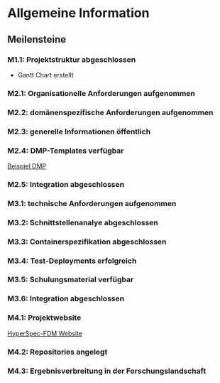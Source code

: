 # Allgemeine Information

## Meilensteine

### M1.1: Projektstruktur abgeschlossen
- Gantt Chart erstellt
### M2.1: Organisationelle Anforderungen aufgenommen
### M2.2: domänenspezifische Anforderungen aufgenommen
### M2.3: generelle Informationen öffentlich
### M2.4: DMP-Templates verfügbar
[Beispiel DMP](https://github.com/HyperSpec-FDM/DMP/tree/main)
### M2.5: Integration abgeschlossen
### M3.1: technische Anforderungen aufgenommen
### M3.2: Schnittstellenanalye abgeschlossen
### M3.3: Containerspezifikation abgeschlossen
### M3.4: Test-Deployments erfolgreich
### M3.5: Schulungsmaterial verfügbar
### M3.6: Integration abgeschlossen
### M4.1: Projektwebsite
[HyperSpec-FDM Website](https://www.fdm.hs-mannheim.de/)
### M4.2: Repositories angelegt
### M4.3: Ergebnisverbreitung in der Forschungslandschaft


